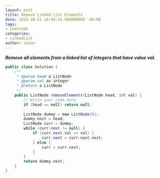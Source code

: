 ```yaml
---
layout: post
title: Remove Linked List Elements
date: 2015-10-21 14:44:14.000000000 -04:00
tags:
- Leetcode
categories:
- LinkedList
author: Jason
---
```

<p><strong><em>Remove all elements from a linked list of integers that have value val.</em></strong></p>


``` java
public class Solution {
    /**
     * @param head a ListNode
     * @param val an integer
     * @return a ListNode
     */
    public ListNode removeElements(ListNode head, int val) {
        // Write your code here
        if (head == null) return null;
        
        ListNode dummy = new ListNode(0);
        dummy.next = head;
        ListNode curr = dummy;
        while (curr.next != null) {
            if (curr.next.val == val) {
                curr.next = curr.next.next;
            } else {
                curr = curr.next;
            }
        }
        return dummy.next;
    }
}
```
